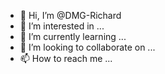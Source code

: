 - 👋 Hi, I’m @DMG-Richard
- 👀 I’m interested in ...
- 🌱 I’m currently learning ...
- 💞️ I’m looking to collaborate on ...
- 📫 How to reach me ...

<!---
DMG-Richard/DMG-Richard is a ✨ special ✨ repository because its `README.md` (this file) appears on your GitHub profile.
You can click the Preview link to take a look at your changes.
--->
